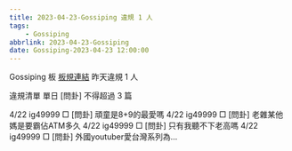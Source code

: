```yaml
---
title: 2023-04-23-Gossiping 違規 1 人
tags:
    - Gossiping
abbrlink: 2023-04-23-Gossiping
date: Gossiping-2023-04-23 12:00:00
---
```

Gossiping 板 [板規連結](https://www.ptt.cc/bbs/Gossiping/M.1637425085.A.07D.html)
昨天違規 1 人
<!-- more -->

違規清單
單日 [問卦] 不得超過 3 篇

4/22 ig49999 □ [問卦] 頑童是8+9的最愛嗎
4/22 ig49999 □ [問卦] 老雜某他媽是要霸佔ATM多久
4/22 ig49999 □ [問卦] 只有我聽不下老高嗎
4/22 ig49999 □ [問卦] 外國youtuber愛台灣系列為…